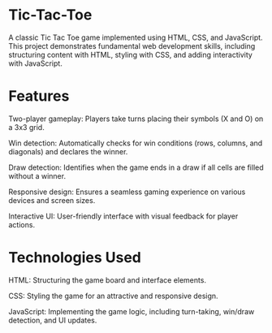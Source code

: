 # Tic-Tac-Toe
A classic Tic Tac Toe game implemented using HTML, CSS, and JavaScript. This project demonstrates fundamental web development skills, including structuring content with HTML, styling with CSS, and adding interactivity with JavaScript.
# Features
Two-player gameplay: Players take turns placing their symbols (X and O) on a 3x3 grid.

Win detection: Automatically checks for win conditions (rows, columns, and diagonals) and declares the winner.

Draw detection: Identifies when the game ends in a draw if all cells are filled without a winner.

Responsive design: Ensures a seamless gaming experience on various devices and screen sizes.

Interactive UI: User-friendly interface with visual feedback for player actions.
# Technologies Used
HTML: Structuring the game board and interface elements.

CSS: Styling the game for an attractive and responsive design.

JavaScript: Implementing the game logic, including turn-taking, win/draw detection, and UI updates.
